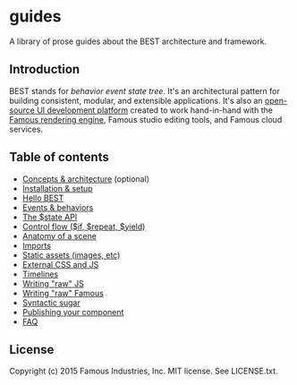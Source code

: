 # guides

A library of prose guides about the BEST architecture and framework.

## Introduction

BEST stands for _behavior_ _event_ _state_ _tree_. It's an architectural pattern for building consistent, modular, and extensible applications. It's also an [open-source UI development platform](https://github.famo.us/framework) created to work hand-in-hand with the [Famous rendering engine](http://famous.org), Famous studio editing tools, and Famous cloud services.

## Table of contents

* [Concepts &amp; architecture](architecture.md) (optional)
* [Installation &amp; setup](setup.md)
* [Hello BEST](hello-best.md)
* [Events &amp; behaviors](events-behaviors.md)
* [The $state API](state-manager.md)
* [Control flow ($if, $repeat, $yield)](control-flow.md)
* [Anatomy of a scene](anatomy.md)
* [Imports](imports.md)
* [Static assets (images, etc)](static-assets.md)
* [External CSS and JS](includes.md)
* [Timelines](timelines.md)
* [Writing "raw" JS](raw-code.md)
* [Writing "raw" Famous](raw-famous.md)
* [Syntactic sugar](sugar.md)
* [Publishing your component](publishing.md)
* [FAQ](faq.md)

## License

Copyright (c) 2015 Famous Industries, Inc. MIT license. See LICENSE.txt.
